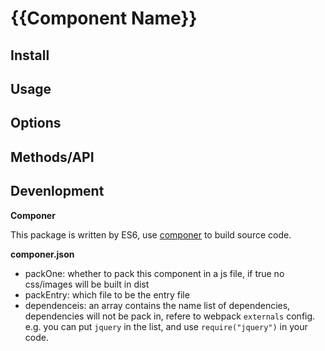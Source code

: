 # {{Component Name}}


## Install

## Usage

## Options

## Methods/API

## Devenlopment

**Componer**

This package is written by ES6, use [componer](https://github.com/tangshuang/componer) to build source code.

**componer.json**

* packOne: whether to pack this component in a js file, if true no css/images will be built in dist
* packEntry: which file to be the entry file
* dependenceis: an array contains the name list of dependencies, dependencies will not be pack in, refere to webpack `externals` config. e.g. you can put `jquery` in the list, and use `require("jquery")` in your code.